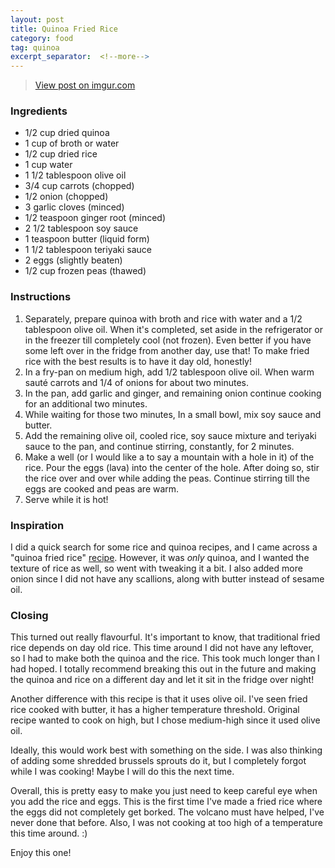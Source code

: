 ```yaml
---
layout: post
title: Quinoa Fried Rice
category: food
tag: quinoa
excerpt_separator:  <!--more-->
---
```


<blockquote class="imgur-embed-pub" lang="en" data-id="a/OqyWSti"><a href="//imgur.com/a/OqyWSti">View post on imgur.com</a></blockquote><script async src="//s.imgur.com/min/embed.js" charset="utf-8"></script>

### Ingredients
* 1/2 cup dried quinoa
* 1 cup of broth or water
* 1/2 cup dried rice
* 1 cup water
* 1 1/2 tablespoon olive oil
* 3/4 cup carrots (chopped) 
* 1/2 onion (chopped)
* 3 garlic cloves (minced)
* 1/2 teaspoon ginger root (minced)
* 2 1/2 tablespoon soy sauce
* 1 teaspoon butter (liquid form)
* 1 1/2 tablespoon teriyaki sauce
* 2 eggs (slightly beaten)
* 1/2 cup frozen peas (thawed)

### Instructions
1. Separately, prepare quinoa with broth and rice with water and a 1/2 tablespoon olive oil. When it's completed, set aside in the refrigerator or in the freezer till completely cool (not frozen). Even better if you have some left over in the fridge from another day, use that! To make fried rice with the best results is to have it day old, honestly!
2. In a fry-pan on medium high, add 1/2 tablespoon olive oil. When warm sauté carrots and 1/4 of onions for about two minutes.
3. In the pan, add garlic and ginger, and remaining onion continue cooking for an additional two minutes.
4. While waiting for those two minutes, In a small bowl, mix soy sauce and butter.
5. Add the remaining olive oil, cooled rice, soy sauce mixture and teriyaki sauce to the pan, and continue stirring, constantly, for 2 minutes.
6. Make a well (or I would like a to say a mountain with a hole in it) of the rice. Pour the eggs (lava) into the center of the hole. After doing so, stir the rice over and over while adding the peas. Continue stirring till the eggs are cooked and peas are warm.
7. Serve while it is hot!

### Inspiration
I did a quick search for some rice and quinoa recipes, and I came across a "quinoa fried rice" <a href="https://www.cookingforkeeps.com/quinoa-fried-rice/" target="_blank">recipe</a>. However, it was _only_ quinoa, and I wanted the texture of rice as well, so went with tweaking it a bit. I also added more onion since I did not have any scallions, along with butter instead of sesame oil.

### Closing
This turned out really flavourful. It's important to know, that traditional fried rice depends on day old rice. This time around I did not have any leftover, so I had to make both the quinoa and the rice. This took much longer than I had hoped. I totally recommend breaking this out in the future and making the quinoa and rice on a different day and let it sit in the fridge over night!

Another difference with this recipe is that it uses olive oil. I've seen fried rice cooked with butter, it has a higher temperature threshold. Original recipe wanted to cook on high, but I chose medium-high since it used olive oil.

Ideally, this would work best with something on the side. I was also thinking of adding some shredded brussels sprouts do it, but I completely forgot while I was cooking! Maybe I will do this the next time.

Overall, this is pretty easy to make you just need to keep careful eye when you add the rice and eggs. This is the first time I've made a fried rice where the eggs did not completely get borked. The volcano must have helped, I've never done that before. Also, I was not cooking at too high of a temperature this time around. :)

Enjoy this one!